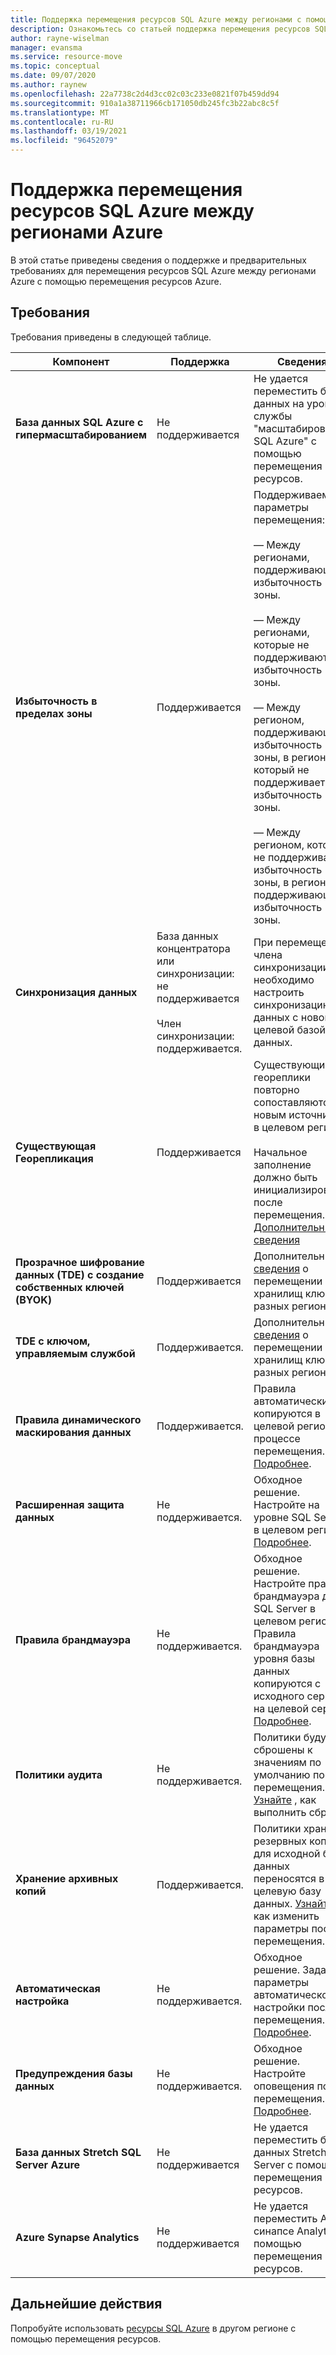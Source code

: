 ```yaml
---
title: Поддержка перемещения ресурсов SQL Azure между регионами с помощью перемещения ресурсов Azure.
description: Ознакомьтесь со статьей поддержка перемещения ресурсов SQL Azure между регионами с помощью перемещения ресурсов Azure.
author: rayne-wiselman
manager: evansma
ms.service: resource-move
ms.topic: conceptual
ms.date: 09/07/2020
ms.author: raynew
ms.openlocfilehash: 22a7738c2d4d3cc02c03c233e0821f07b459dd94
ms.sourcegitcommit: 910a1a38711966cb171050db245fc3b22abc8c5f
ms.translationtype: MT
ms.contentlocale: ru-RU
ms.lasthandoff: 03/19/2021
ms.locfileid: "96452079"
---
```

# <a name="support-for-moving-azure-sql-resources-between-azure-regions"></a>Поддержка перемещения ресурсов SQL Azure между регионами Azure

В этой статье приведены сведения о поддержке и предварительных требованиях для перемещения ресурсов SQL Azure между регионами Azure с помощью перемещения ресурсов Azure.

## <a name="requirements"></a>Требования

Требования приведены в следующей таблице.

**Компонент** | **Поддержка** | **Сведения**
--- | --- | ---
**База данных SQL Azure с гипермасштабированием** | Не поддерживается | Не удается переместить базы данных на уровне службы "масштабирование SQL Azure" с помощью перемещения ресурсов.
**Избыточность в пределах зоны** | Поддерживается |  Поддерживаемые параметры перемещения:<br/><br/> — Между регионами, поддерживающими избыточность зоны.<br/><br/> — Между регионами, которые не поддерживают избыточность зоны.<br/><br/> — Между регионом, поддерживающим избыточность зоны, в регион, который не поддерживает избыточность зоны.<br/><br/> — Между регионом, который не поддерживает избыточность зоны, в регион, поддерживающий избыточность зоны. 
**Синхронизация данных** | База данных концентратора или синхронизации: не поддерживается<br/><br/> Член синхронизации: поддерживается. | При перемещении члена синхронизации необходимо настроить синхронизацию данных с новой целевой базой данных.
**Существующая Георепликация** | Поддерживается | Существующие геореплики повторно сопоставляются с новым источником в целевом регионе.<br/><br/> Начальное заполнение должно быть инициализировано после перемещения. [Дополнительные сведения](../azure-sql/database/active-geo-replication-configure-portal.md)
**Прозрачное шифрование данных (TDE) с создание собственных ключей (BYOK)** | Поддерживается | Дополнительные [сведения](../key-vault/general/move-region.md) о перемещении хранилищ ключей в разных регионах.
**TDE с ключом, управляемым службой** | Поддерживается. |  Дополнительные [сведения](../key-vault/general/move-region.md) о перемещении хранилищ ключей в разных регионах.
**Правила динамического маскирования данных** | Поддерживается. | Правила автоматически копируются в целевой регион в процессе перемещения. [Подробнее](../azure-sql/database/dynamic-data-masking-configure-portal.md).
**Расширенная защита данных** | Не поддерживается. | Обходное решение. Настройте на уровне SQL Server в целевом регионе. [Подробнее](../azure-sql/database/azure-defender-for-sql.md).
**Правила брандмауэра** | Не поддерживается. | Обходное решение. Настройте правила брандмауэра для SQL Server в целевом регионе. Правила брандмауэра уровня базы данных копируются с исходного сервера на целевой сервер. [Подробнее](../azure-sql/database/firewall-create-server-level-portal-quickstart.md).
**Политики аудита** | Не поддерживается. | Политики будут сброшены к значениям по умолчанию после перемещения. [Узнайте](../azure-sql/database/auditing-overview.md) , как выполнить сброс.
**Хранение архивных копий** | Поддерживается. | Политики хранения резервных копий для исходной базы данных переносятся в целевую базу данных. [Узнайте](../azure-sql/database/long-term-backup-retention-configure.md) , как изменить параметры после перемещения.
**Автоматическая настройка** | Не поддерживается. | Обходное решение. Задайте параметры автоматической настройки после перемещения. [Подробнее](../azure-sql/database/automatic-tuning-enable.md).
**Предупреждения базы данных** | Не поддерживается. | Обходное решение. Настройте оповещения после перемещения. [Подробнее](../azure-sql/database/alerts-insights-configure-portal.md).
**База данных Stretch SQL Server Azure** | Не поддерживается | Не удается переместить базы данных Stretch SQL Server с помощью перемещения ресурсов.
**Azure Synapse Analytics** | Не поддерживается | Не удается переместить Azure синапсе Analytics с помощью перемещения ресурсов.
## <a name="next-steps"></a>Дальнейшие действия

Попробуйте использовать [ресурсы SQL Azure](tutorial-move-region-sql.md) в другом регионе с помощью перемещения ресурсов.